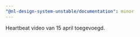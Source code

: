 ```yaml
---
"@nl-design-system-unstable/documentation": minor
---
```


Heartbeat video van 15 april toegevoegd.
